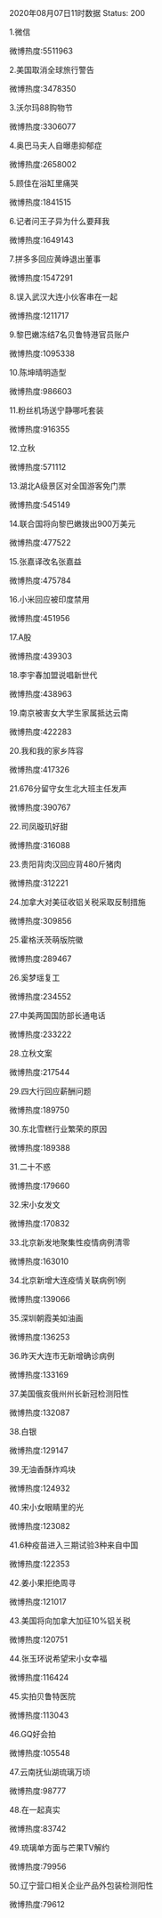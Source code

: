 2020年08月07日11时数据
Status: 200

1.微信

微博热度:5511963

2.美国取消全球旅行警告

微博热度:3478350

3.沃尔玛88购物节

微博热度:3306077

4.奥巴马夫人自曝患抑郁症

微博热度:2658002

5.顾佳在浴缸里痛哭

微博热度:1841515

6.记者问王子异为什么要拜我

微博热度:1649143

7.拼多多回应黄峥退出董事

微博热度:1547291

8.误入武汉大连小伙客串在一起

微博热度:1211717

9.黎巴嫩冻结7名贝鲁特港官员账户

微博热度:1095338

10.陈坤晴明造型

微博热度:986603

11.粉丝机场送宁静哪吒套装

微博热度:916355

12.立秋

微博热度:571112

13.湖北A级景区对全国游客免门票

微博热度:545149

14.联合国将向黎巴嫩拨出900万美元

微博热度:477522

15.张嘉译改名张嘉益

微博热度:475784

16.小米回应被印度禁用

微博热度:451956

17.A股

微博热度:439303

18.李宇春加盟说唱新世代

微博热度:438963

19.南京被害女大学生家属抵达云南

微博热度:422283

20.我和我的家乡阵容

微博热度:417326

21.676分留守女生北大班主任发声

微博热度:390767

22.司凤璇玑好甜

微博热度:316088

23.贵阳背肉汉回应背480斤猪肉

微博热度:312221

24.加拿大对美征收铝关税采取反制措施

微博热度:309856

25.霍格沃茨萌版院徽

微博热度:289467

26.奚梦瑶复工

微博热度:234552

27.中美两国国防部长通电话

微博热度:233222

28.立秋文案

微博热度:217544

29.四大行回应薪酬问题

微博热度:189750

30.东北雪糕行业繁荣的原因

微博热度:189388

31.二十不惑

微博热度:179660

32.宋小女发文

微博热度:170832

33.北京新发地聚集性疫情病例清零

微博热度:163010

34.北京新增大连疫情关联病例1例

微博热度:139066

35.深圳朝霞美如油画

微博热度:136253

36.昨天大连市无新增确诊病例

微博热度:133169

37.美国俄亥俄州州长新冠检测阳性

微博热度:132087

38.白银

微博热度:129147

39.无油香酥炸鸡块

微博热度:124932

40.宋小女眼睛里的光

微博热度:123082

41.6种疫苗进入三期试验3种来自中国

微博热度:122353

42.姜小果拒绝周寻

微博热度:121017

43.美国将向加拿大加征10%铝关税

微博热度:120751

44.张玉环说希望宋小女幸福

微博热度:116424

45.实拍贝鲁特医院

微博热度:113043

46.GQ好会拍

微博热度:105548

47.云南抚仙湖琉璃万顷

微博热度:98777

48.在一起真实

微博热度:83742

49.琉璃单方面与芒果TV解约

微博热度:79956

50.辽宁营口相关企业产品外包装检测阳性

微博热度:79612

